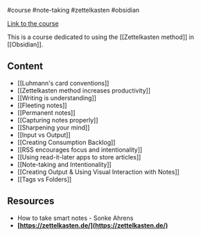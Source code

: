 #course #note-taking #zettelkasten #obsidian 

[Link to the course](https://www.udemy.com/course/the-zettelkasten-method-in-obsidian/?couponCode=CP130525)

This is a course dedicated to using the [[Zettelkasten method]] in [[Obsidian]].
## Content
* [[Luhmann's card conventions]]
* [[Zettelkasten method increases productivity]]
* [[Writing is understanding]]
* [[Fleeting notes]]
* [[Permanent notes]]
* [[Capturing notes properly]]
* [[Sharpening your mind]]
* [[Input vs Output]]
* [[Creating Consumption Backlog]]
* [[RSS encourages focus and intentionality]]
* [[Using read-it-later apps to store articles]]
* [[Note-taking and Intentionality]]
* [[Creating Output & Using Visual Interaction with Notes]]
* [[Tags vs Folders]]
## Resources
- How to take smart notes - Sonke Ahrens
- **[https://zettelkasten.de/](https://zettelkasten.de/)**
